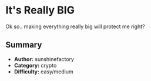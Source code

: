 # It's Really BIG
Ok so.. making everything really big will protect me right?

## Summary
- **Author:** sunshinefactory
- **Category:** crypto
- **Difficulty:** easy/medium